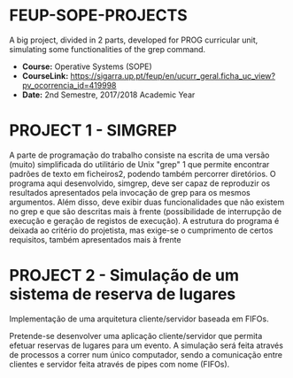 FEUP-SOPE-PROJECTS
==============================================================================================================================

  A big project, divided in 2 parts, developed for PROG curricular unit, simulating some functionalities of the grep command.

* **Course:** Operative Systems (SOPE) 
* **CourseLink:** https://sigarra.up.pt/feup/en/ucurr_geral.ficha_uc_view?pv_ocorrencia_id=419998
* **Date:** 2nd Semestre, 2017/2018 Academic Year

# PROJECT 1 - SIMGREP
A parte de programação do trabalho consiste na escrita de uma versão (muito) simplificada do utilitário de
Unix "grep" 1 que permite encontrar padrões de texto em ficheiros2, podendo também percorrer diretórios.
O programa aqui desenvolvido, simgrep, deve ser capaz de reproduzir os resultados apresentados pela
invocação de grep para os mesmos argumentos. Além disso, deve exibir duas funcionalidades que não
existem no grep e que são descritas mais à frente (possibilidade de interrupção de execução e geração de
registos de execução).
A estrutura do programa é deixada ao critério do projetista, mas exige-se o cumprimento de certos
requisitos, também apresentados mais à frente


# PROJECT 2 - Simulação de um sistema de reserva de lugares
Implementação de uma arquitetura cliente/servidor baseada em FIFOs.

Pretende-se desenvolver uma aplicação cliente/servidor que permita efetuar reservas de lugares para um
evento. A simulação será feita através de processos a correr num único computador, sendo a comunicação
entre clientes e servidor feita através de pipes com nome (FIFOs).
